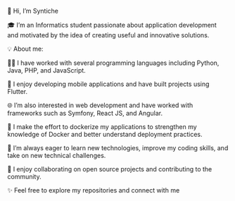👋 Hi, I’m Syntiche

🎓 I’m an Informatics student passionate about application development and motivated by the idea of creating useful and innovative solutions.

💡 About me:

👩‍💻 I have worked with several programming languages including Python, Java, PHP, and JavaScript.

📱 I enjoy developing mobile applications and have built projects using  Flutter.

🌐 I’m also interested in web development and have worked with frameworks such as Symfony, React JS, and Angular.

🐳 I make the effort to dockerize my applications to strengthen my knowledge of Docker and better understand deployment practices.

🚀 I’m always eager to learn new technologies, improve my coding skills, and take on new technical challenges.

🤝 I enjoy collaborating on open source projects and contributing to the community.

✨ Feel free to explore my repositories and connect with me
